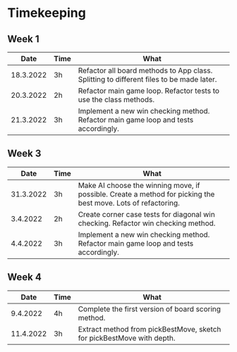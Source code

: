 # Timekeeping

## Week 1

| Date      | Time | What                                                                                    |
|-----------|------|-----------------------------------------------------------------------------------------|
| 18.3.2022 | 3h   | Refactor all board methods to App class. Splitting to different files to be made later. |
| 20.3.2022 | 2h   | Refactor main game loop. Refactor tests to use the class methods.                       |
| 21.3.2022 | 3h   | Implement a new win checking method. Refactor main game loop and tests accordingly.     |


## Week 3

| Date      | Time | What                                                                                                          |
|-----------|------|---------------------------------------------------------------------------------------------------------------|
| 31.3.2022 | 3h   | Make AI choose the winning move, if possible. Create a method for picking the best move. Lots of refactoring. |
| 3.4.2022  | 2h   | Create corner case tests for diagonal win checking. Refactor win checking method.                             |
| 4.4.2022  | 3h   | Implement a new win checking method. Refactor main game loop and tests accordingly.                           |

## Week 4

| Date      | Time | What                                                                  |
|-----------|------|-----------------------------------------------------------------------|
| 9.4.2022  | 4h   | Complete the first version of board scoring method.                   |
| 11.4.2022 | 3h   | Extract method from pickBestMove, sketch for pickBestMove with depth. |

